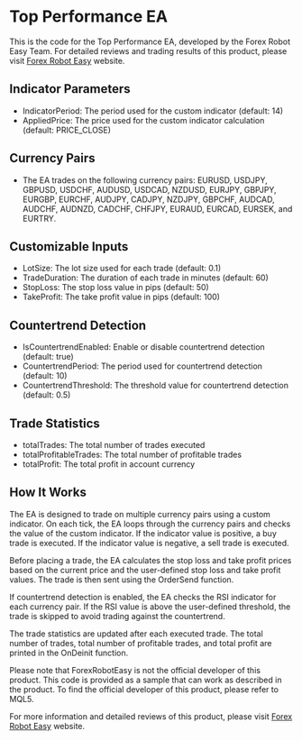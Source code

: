 # Top Performance EA

This is the code for the Top Performance EA, developed by the Forex Robot Easy Team. For detailed reviews and trading results of this product, please visit [Forex Robot Easy](https://forexroboteasy.com/forex-robot-review/top-performance-ea-review-minimize-drawdowns-with-customizable-forex-software/) website.

## Indicator Parameters
- IndicatorPeriod: The period used for the custom indicator (default: 14)
- AppliedPrice: The price used for the custom indicator calculation (default: PRICE_CLOSE)

## Currency Pairs
- The EA trades on the following currency pairs: EURUSD, USDJPY, GBPUSD, USDCHF, AUDUSD, USDCAD, NZDUSD, EURJPY, GBPJPY, EURGBP, EURCHF, AUDJPY, CADJPY, NZDJPY, GBPCHF, AUDCAD, AUDCHF, AUDNZD, CADCHF, CHFJPY, EURAUD, EURCAD, EURSEK, and EURTRY.

## Customizable Inputs
- LotSize: The lot size used for each trade (default: 0.1)
- TradeDuration: The duration of each trade in minutes (default: 60)
- StopLoss: The stop loss value in pips (default: 50)
- TakeProfit: The take profit value in pips (default: 100)

## Countertrend Detection
- IsCountertrendEnabled: Enable or disable countertrend detection (default: true)
- CountertrendPeriod: The period used for countertrend detection (default: 10)
- CountertrendThreshold: The threshold value for countertrend detection (default: 0.5)

## Trade Statistics
- totalTrades: The total number of trades executed
- totalProfitableTrades: The total number of profitable trades
- totalProfit: The total profit in account currency

## How It Works
The EA is designed to trade on multiple currency pairs using a custom indicator. On each tick, the EA loops through the currency pairs and checks the value of the custom indicator. If the indicator value is positive, a buy trade is executed. If the indicator value is negative, a sell trade is executed.

Before placing a trade, the EA calculates the stop loss and take profit prices based on the current price and the user-defined stop loss and take profit values. The trade is then sent using the OrderSend function.

If countertrend detection is enabled, the EA checks the RSI indicator for each currency pair. If the RSI value is above the user-defined threshold, the trade is skipped to avoid trading against the countertrend.

The trade statistics are updated after each executed trade. The total number of trades, total number of profitable trades, and total profit are printed in the OnDeinit function.

Please note that ForexRobotEasy is not the official developer of this product. This code is provided as a sample that can work as described in the product. To find the official developer of this product, please refer to MQL5.

For more information and detailed reviews of this product, please visit [Forex Robot Easy](https://forexroboteasy.com/forex-robot-review/top-performance-ea-review-minimize-drawdowns-with-customizable-forex-software/) website.
